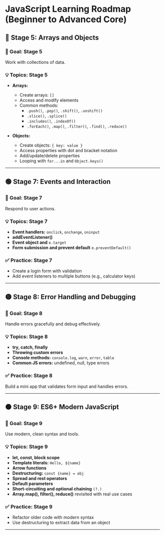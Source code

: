 
# JavaScript Learning Roadmap (Beginner to Advanced Core)

## 🔵 Stage 5: Arrays and Objects

### 📌 Goal: Stage 5

Work with collections of data.

### 💡 Topics: Stage 5

- **Arrays:**
  - Create arrays: `[]`
  - Access and modify elements
  - Common methods:
    - `.push()`, `.pop()`, `.shift()`, `.unshift()`
    - `.slice()`, `.splice()`
    - `.includes()`, `.indexOf()`
    - `.forEach()`, `.map()`, `.filter()`, `.find()`, `.reduce()`

- **Objects:**
  - Create objects: `{ key: value }`
  - Access properties with dot and bracket notation
  - Add/update/delete properties
  - Looping with `for...in` and `Object.keys()`
  
---

## 🟢 Stage 7: Events and Interaction

### 📌 Goal: Stage 7

Respond to user actions.

### 💡 Topics: Stage 7

- **Event handlers:** `onclick`, `onchange`, `oninput`
- **addEventListener()**
- **Event object and** `e.target`
- **Form submission and prevent default** `e.preventDefault()`

### ✅ Practice: Stage 7

- Create a login form with validation
- Add event listeners to multiple buttons (e.g., calculator keys)

---

## 🟡 Stage 8: Error Handling and Debugging

### 📌 Goal: Stage 8

Handle errors gracefully and debug effectively.

### 💡 Topics: Stage 8

- **try, catch, finally**
- **Throwing custom errors**
- **Console methods:** `console.log`, `warn`, `error`, `table`
- **Common JS errors:** undefined, null, type errors

### ✅ Practice: Stage 8

Build a mini app that validates form input and handles errors.

---

## 🟠 Stage 9: ES6+ Modern JavaScript

### 📌 Goal: Stage 9

Use modern, clean syntax and tools.

### 💡 Topics: Stage 9

- **let, const, block scope**
- **Template literals:** `Hello, ${name}`
- **Arrow functions**
- **Destructuring:** `const {name} = obj`
- **Spread and rest operators**
- **Default parameters**
- **Short-circuiting and optional chaining** `(?.)`
- **Array.map(), filter(), reduce()** revisited with real use cases

### ✅ Practice: Stage 9

- Refactor older code with modern syntax
- Use destructuring to extract data from an object

---

